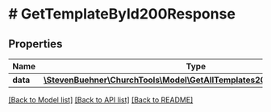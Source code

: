# # GetTemplateById200Response

## Properties

Name | Type | Description | Notes
------------ | ------------- | ------------- | -------------
**data** | [**\StevenBuehner\ChurchTools\Model\GetAllTemplates200ResponseDataInner**](GetAllTemplates200ResponseDataInner.md) |  | [optional]

[[Back to Model list]](../../README.md#models) [[Back to API list]](../../README.md#endpoints) [[Back to README]](../../README.md)
